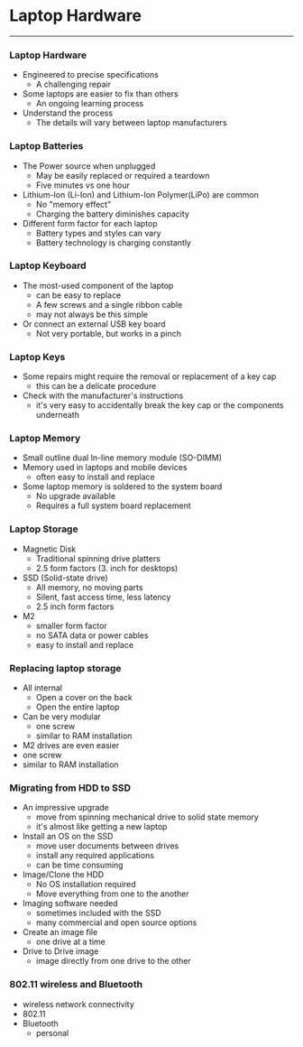 # Laptop Hardware

---

### Laptop Hardware
- Engineered to precise specifications
	- A challenging repair
- Some laptops are easier to fix than others
	- An ongoing learning process
- Understand the process
	- The details will vary between laptop manufacturers

### Laptop Batteries
- The Power source when unplugged
	- May be easily replaced or required a teardown
	- Five minutes vs one hour
- Lithium-Ion (Li-Ion) and Lithium-Ion Polymer(LiPo) are common
	- No "memory effect"
	- Charging the battery diminishes capacity
- Different form factor for each laptop
	- Battery types and styles can vary
	- Battery technology is charging constantly

### Laptop Keyboard
- The most-used component of the laptop
	- can be easy to replace
	- A few screws and a single ribbon cable
	- may not always be this simple
- Or connect an external USB key board
	- Not very portable, but works in a pinch

### Laptop Keys
- Some repairs might require the removal or replacement of a key cap
	- this can be a delicate procedure
- Check with the manufacturer's instructions
	- it's very easy to accidentally break the key cap or the components underneath

### Laptop Memory
- Small outline dual In-line memory module (SO-DIMM)
- Memory used in laptops and mobile devices
	- often easy to install and replace
- Some laptop memory is soldered to the system board
	- No upgrade available
	- Requires a full system board replacement

### Laptop Storage
- Magnetic Disk
	- Traditional spinning drive platters 
	- 2.5 form factors (3. inch for desktops)
- SSD (Solid-state drive)
	- All memory, no moving parts
	- Silent, fast access time, less latency
	- 2.5 inch form factors
- M2
	- smaller form factor
	- no SATA data or power cables
	- easy to install and replace

### Replacing laptop storage
- All internal
	- Open a cover on the back
	- Open the entire laptop
- Can be very modular
	- one screw
	- similar to RAM installation
- M2 drives are even easier
- one screw
- similar to RAM installation

### Migrating from HDD to SSD
- An impressive upgrade
	- move from spinning mechanical drive to solid state memory
	- it's almost like getting a new laptop
- Install an OS on the SSD
	- move user documents between drives
	- install any required applications
	- can be time consuming
- Image/Clone the HDD
	- No OS installation required
	- Move everything from one to the another
- Imaging software needed
	- sometimes included with the SSD
	- many commercial and open source options
- Create an image file
	- one drive at a time
- Drive to Drive image
	- image directly from one drive to the other

### 802.11 wireless and Bluetooth
- wireless network connectivity
- 802.11
- Bluetooth
	- personal